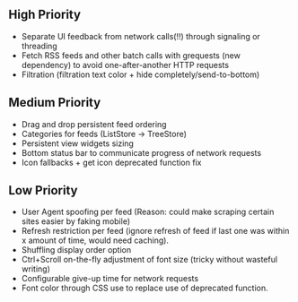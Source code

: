 ## High Priority

* Separate UI feedback from network calls(!!) through signaling or threading
* Fetch RSS feeds and other batch calls with grequests (new dependency) to avoid one-after-another HTTP requests
* Filtration (filtration text color + hide completely/send-to-bottom)

## Medium Priority

* Drag and drop persistent feed ordering
* Categories for feeds (ListStore -> TreeStore)
* Persistent view widgets sizing
* Bottom status bar to communicate progress of network requests
* Icon fallbacks + get icon deprecated function fix

## Low Priority

* User Agent spoofing per feed (Reason: could make scraping certain sites easier by faking mobile)
* Refresh restriction per feed (ignore refresh of feed if last one was within x amount of time, would need caching).
* Shuffling display order option
* Ctrl+Scroll on-the-fly adjustment of font size (tricky without wasteful writing)
* Configurable give-up time for network requests
* Font color through CSS use to replace use of deprecated function.